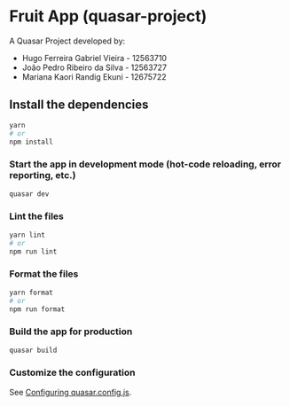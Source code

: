 # Fruit App (quasar-project)

A Quasar Project developed by:
- Hugo Ferreira Gabriel Vieira - 12563710
- João Pedro Ribeiro da Silva - 12563727
- Mariana Kaori Randig Ekuni - 12675722


## Install the dependencies
```bash
yarn
# or
npm install
```

### Start the app in development mode (hot-code reloading, error reporting, etc.)
```bash
quasar dev
```


### Lint the files
```bash
yarn lint
# or
npm run lint
```


### Format the files
```bash
yarn format
# or
npm run format
```



### Build the app for production
```bash
quasar build
```

### Customize the configuration
See [Configuring quasar.config.js](https://v2.quasar.dev/quasar-cli-vite/quasar-config-js).
